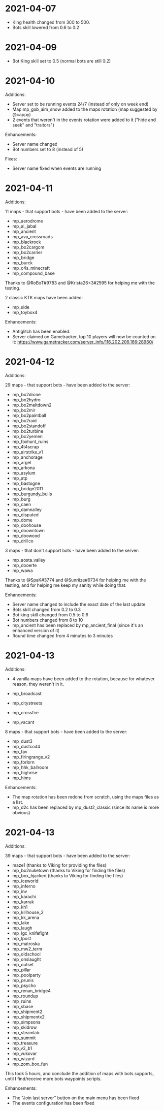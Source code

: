 # 2021-04-07

- King health changed from 300 to 500.
- Bots skill lowered from 0.6 to 0.2

# 2021-04-09

- Bot King skill set to 0.5 (normal bots are still 0.2)

# 2021-04-10

Additions:

- Server set to be running events 24/7 (instead of only on week end)
- Map mp_gob_aim_snow added to the maps rotation (map suggested by @cappy)
- 2 events that weren't in the events rotation were added to it ("hide and seek" and "traitors")

Enhancements:

- Server name changed
- Bot numbers set to 8 (instead of 5)

Fixes:

- Server name fixed when events are running

# 2021-04-11

Additions:

11 maps - that support bots - have been added to the server:

- mp_aerodrome
- mp_al_jabal
- mp_ancient
- mp_ava_crossroads
- mp_blackrock
- mp_bo2cargom
- mp_bo2carrier
- mp_bridge
- mp_burck
- mp_c4s_minecraft
- mp_compound_base

Thanks to @RoBoT#9783 and @Krista26<3#2595  for helping me with the testing.

2 classic KTK maps have been added:

- mp_side
- mp_toybox4

Enhancements:

- Antiglitch has been enabled.
- Server claimed on Gametracker, top 10 players will now be counted on it: https://www.gametracker.com/server_info/116.202.209.166:28960/

# 2021-04-12

Additions:

29 maps - that support bots - have been added to the server:

- mp_bo2drone
- mp_bo2hydro
- mp_bo2meltdown2
- mp_bo2mir
- mp_bo2paintball
- mp_bo2raid
- mp_bo2standoff
- mp_bo2turbine
- mp_bo2yemen
- mp_foxhunt_ruins
- mp_4t4scrap
- mp_airstrike_v1
- mp_anchorage
- mp_argel
- mp_arkona
- mp_asylum
- mp_atp
- mp_bastogne
- mp_bridge2011
- mp_burgundy_bulls
- mp_burg
- mp_caen
- mp_damnalley
- mp_disputed
- mp_dome
- mp_doohouse
- mp_doowntown
- mp_doowood
- mp_drillco

3 maps - that don't support bots - have been added to the server:

- mp_aosta_valley
- mp_dooerte
- mp_wawa

Thanks to @SpaK#3774 and @Sunriize#9734 for helping me with the testing, and for helping me keep my sanity while doing that.

Enhancements:

- Server name changed to include the exact date of the last update
- Bots skill changed from 0.2 to 0.3
- Bot king skill changed from 0.5 to 0.6
- Bot numbers changed from 8 to 10
- mp_ancient has been replaced by mp_ancient_final (since it's an enhanced version of it)
- Round time changed from 4 minutes to 3 minutes

# 2021-04-13

Additions:

- 4 vanilla maps have been added to the rotation, because for whatever reason, they weren't in it.

- mp_broadcast
- mp_citystreets
- mp_crossfire
- mp_vacant

8 maps - that support bots - have been added to the server:

- mp_dust3
- mp_dustcod4
- mp_fav
- mp_firingrange_v2
- mp_forlorn
- mp_hhk_ballroom
- mp_highrise
- mp_hims

Enhancements:

- The map rotation has been redone from scratch, using the maps files as a list.
- mp_d2c has been replaced by mp_dust2_classic (since its name is more obvious)

# 2021-04-13

Additions:

39 maps - that support bots - have been added to the server:

- maze1 (thanks to Viking for providing the files)
- mp_bo2nuketown (thanks to Viking for finding the files)
- mp_box_hjacked (thanks to Viking for finding the files)
- mp_iceworld
- mp_inferno
- mp_inv
- mp_karachi
- mp_karrak
- mp_kh1
- mp_killhouse_2
- mp_kk_arena
- mp_lake
- mp_laugh
- mp_lgc_knifefight
- mp_lpost
- mp_matroska
- mp_mw2_term
- mp_oldschool
- mp_onslaught
- mp_outset
- mp_pillar
- mp_poolparty
- mp_prunis
- mp_psycho
- mp_renan_bridge4
- mp_roundup
- mp_ruins
- mp_sbase
- mp_shipment2
- mp_shipmentx2
- mp_simpsons
- mp_skidrow
- mp_steamlab
- mp_summit
- mp_treasure
- mp_v2_b1
- mp_vukovar
- mp_wizard
- mp_zom_box_fun

This took 5 hours, and conclude the addition of maps with bots supports, until I find/receive more bots waypoints scripts.

Enhancements:

- The "Join last server" button on the main menu has been fixed
- The events configuration has been fixed
